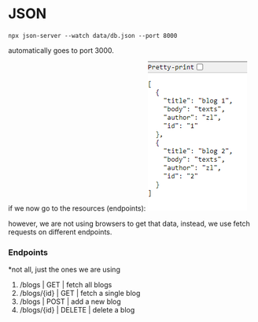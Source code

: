 # JSON

```
npx json-server --watch data/db.json --port 8000
```

automatically goes to port 3000.

if we now go to the resources (endpoints):
![data](../../screenshots/json.png)

however, we are not using browsers to get that data, instead, we use fetch requests on different endpoints.

### Endpoints

\*not all, just the ones we are using

1. /blogs | GET | fetch all blogs
2. /blogs/{id} | GET | fetch a single blog
3. /blogs | POST | add a new blog
4. /blogs/{id} | DELETE | delete a blog
